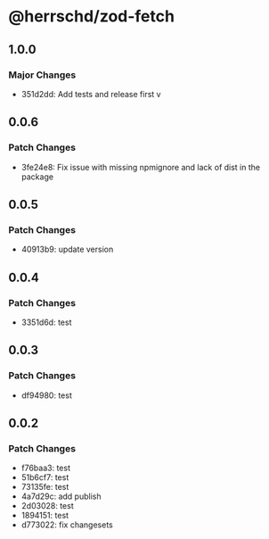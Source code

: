 # @herrschd/zod-fetch

## 1.0.0

### Major Changes

- 351d2dd: Add tests and release first v

## 0.0.6

### Patch Changes

- 3fe24e8: Fix issue with missing npmignore and lack of dist in the package

## 0.0.5

### Patch Changes

- 40913b9: update version

## 0.0.4

### Patch Changes

- 3351d6d: test

## 0.0.3

### Patch Changes

- df94980: test

## 0.0.2

### Patch Changes

- f76baa3: test
- 51b6cf7: test
- 73135fe: test
- 4a7d29c: add publish
- 2d03028: test
- 1894151: test
- d773022: fix changesets
